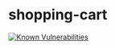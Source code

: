 # shopping-cart

[![Known Vulnerabilities](https://snyk.io/test/github/hozerden/shopping-cart/badge.svg?targetFile=package.json)](https://snyk.io/test/github/hozerden/shopping-cart?targetFile=package.json)
